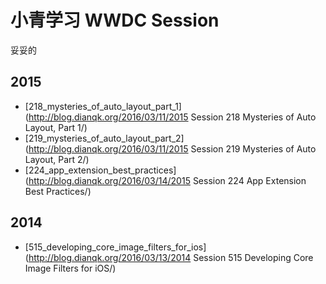 # 小青学习 WWDC Session

妥妥的

## 2015

* [218_mysteries_of_auto_layout_part_1](http://blog.dianqk.org/2016/03/11/2015 Session 218 Mysteries of Auto Layout, Part 1/)
* [219_mysteries_of_auto_layout_part_2](http://blog.dianqk.org/2016/03/11/2015 Session 219 Mysteries of Auto Layout, Part 2/)
* [224_app_extension_best_practices](http://blog.dianqk.org/2016/03/14/2015 Session 224 App Extension Best Practices/)

## 2014

* [515_developing_core_image_filters_for_ios](http://blog.dianqk.org/2016/03/13/2014 Session 515 Developing Core Image Filters for iOS/)
